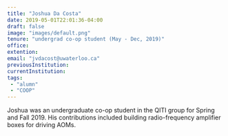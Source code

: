 ```yaml
---
title: "Joshua Da Costa"
date: 2019-05-01T22:01:36-04:00
draft: false
image: "images/default.png"
tenure: "undergrad co-op student (May - Dec, 2019)"
office:
extention:
email: "jvdacost@uwaterloo.ca"
previousInstitution: 
currentInstitution: 
tags: 
 - "alumn"
 - "COOP"
---
```


Joshua was an undergraduate co-op student in the QITI group for Spring and Fall 2019. His contributions included building radio-frequency amplifier boxes for driving AOMs. 

